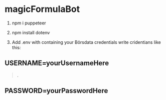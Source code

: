 # magicFormulaBot

1. npm i puppeteer
2. npm install dotenv

3. Add .env with containing your Börsdata credentials
  write cridentians like this:
## USERNAME=yourUsernameHere
>.
## PASSWORD=yourPasswordHere

